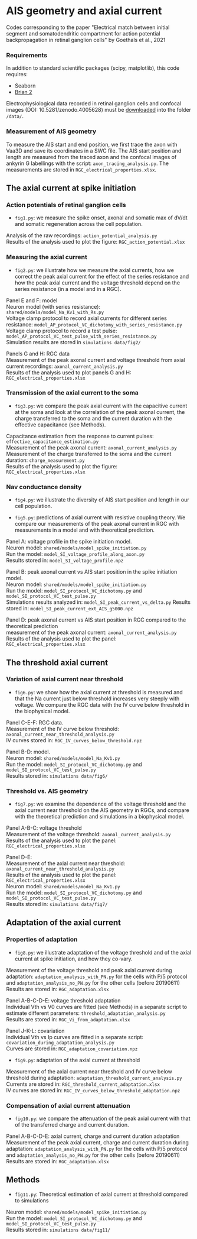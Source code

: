 # AIS geometry and axial current

Codes corresponding to the paper "Electrical match between initial segment and somatodendritic compartment for action potential backpropagation in retinal ganglion cells" by Goethals et al., 2021

### Requirements

In addition to standard scientific packages (scipy, matplotlib), this code requires:
* Seaborn
* [Brian 2](http://briansimulator.org)

Electrophysiological data recorded in retinal ganglion cells and confocal images
(DOI: 10.5281/zenodo.4005628) must be
[downloaded](https://zenodo.org/record/4005629#.X0zMTi3pNBw) into the folder
`/data/`.

### Measurement of AIS geometry

To measure the AIS start and end position, we first trace the axon with Vaa3D and save its coordinates in a SWC file. The AIS start position and length are measured from the traced axon and the confocal images of ankyrin G labellings with the script: `axon_tracing_analysis.py`. The measurements are stored in `RGC_electrical_properties.xlsx`.

## The axial current at spike initiation

### Action potentials of retinal ganglion cells

* `fig1.py`: we measure the spike onset, axonal and somatic max of dV/dt and somatic regeneration across the cell population.

Analysis of the raw recordings: `action_potential_analysis.py`\
Results of the analysis used to plot the figure: `RGC_action_potential.xlsx`

### Measuring the axial current

* `fig2.py`: we illustrate how we measure the axial currents, how we correct the peak axial current for the effect of the series resistance and how the peak axial current and the voltage threshold depend on the series resistance (in a model and in a RGC).

Panel E and F: model \
Neuron model (with series resistance): `shared/models/model_Na_Kv1_with_Rs.py`\
Voltage clamp protocol to record axial currents for different series resistance: `model_AP_protocol_VC_dichotomy_with_series_resistance.py`\
Voltage clamp protocol to record a test pulse: `model_AP_protocol_VC_test_pulse_with_series_resistance.py`\
Simulation results are stored in `simulations data/fig2/`

Panels G and H: RGC data\
Measurement of the peak axonal current and voltage threshold from axial current recordings: `axonal_current_analysis.py`\
Results of the analysis used to plot panels G and H: `RGC_electrical_properties.xlsx`

### Transmission of the axial current to the soma

* `fig3.py`: we compare the peak axial current with the capacitive current at the soma and look at the correlation of the peak axonal current, the charge transferred to the soma and the current duration with the effective capacitance (see Methods).

Capacitance estimation from the response to current pulses:  `effective_capacitance_estimation.py`\
Measurement of the peak axonal current: `axonal_current_analysis.py`\
Measurement of the charge transferred to the soma and the current duration: `charge_measurement.py`\
Results of the analysis used to plot the figure: `RGC_electrical_properties.xlsx`

### Nav conductance density

* `fig4.py`: we illustrate the diversity of AIS start position and length in our cell population.

* `fig5.py`: predictions of axial current with resistive coupling theory. We compare our measurements of the peak axonal current in RGC with measurements in a model and with theoretical prediction.

Panel A: voltage profile in the spike initiation model.\
Neuron model: `shared/models/model_spike_initiation.py`\
Run the model: `model_SI_voltage_profile_along_axon.py`\
Results stored in: `model_SI_voltage_profile.npz`

Panel B: peak axonal current vs AIS start position in the spike initiation model.\
Neuron model: `shared/models/model_spike_initiation.py`\
Run the model: `model_SI_protocol_VC_dichotomy.py` and `model_SI_protocol_VC_test_pulse.py`\
Simulations results analyzed in: `model_SI_peak_current_vs_delta.py`
Results stored in: `model_SI_peak_current_ext_AIS_g5000.npz`

Panel D: peak axonal current vs AIS start position in RGC compared to the theoretical prediction\
measurement of the peak axonal current: `axonal_current_analysis.py`\
Results of the analysis used to plot the panel: `RGC_electrical_properties.xlsx`

## The threshold axial current

### Variation of axial current near threshold

* `fig6.py`: we show how the axial current at threshold is measured and that the Na current just below threshold increases very steeply with voltage. We compare the RGC data with the IV curve below threshold in the biophysical model.

Panel C-E-F: RGC data.\
Measurement of the IV curve below threshold: `axonal_current_near_threshold_analysis.py`\
IV curves stored in: `RGC_IV_curves_below_threshold.npz`

Panel B-D: model.\
Neuron model: `shared/models/model_Na_Kv1.py`\
Run the model: `model_SI_protocol_VC_dichotomy.py` and `model_SI_protocol_VC_test_pulse.py`\
Results stored in: `simulations data/fig6/`

### Threshold vs. AIS geometry

* `fig7.py`: we examine the dependence of the voltage threshold and the axial current near threshold on the AIS geometry in RGCs, and compare with the theoretical prediction and simulations in a biophysical model.

Panel A-B-C: voltage threshold\
Measurement of the voltage threshold: `axonal_current_analysis.py`\
Results of the analysis used to plot the panel: `RGC_electrical_properties.xlsx`

Panel D-E:\
Measurement of the axial current near threshold: `axonal_current_near_threshold_analysis.py`\
Results of the analysis used to plot the panel: `RGC_electrical_properties.xlsx`\
Neuron model: `shared/models/model_Na_Kv1.py`\
Run the model: `model_SI_protocol_VC_dichotomy.py` and `model_SI_protocol_VC_test_pulse.py`\
Results stored in: `simulations data/fig7/`

## Adaptation of the axial current

### Properties of adaptation

* `fig8.py`: we illustrate adaptation of the voltage threshold and of the axial current at spike initiation, and how they co-vary.

Measurement of the voltage threshold and peak axial current during adaptation: `adaptation_analysis_with_PN.py` for the cells with P/5 protocol and `adaptation_analysis_no_PN.py` for the other cells (before 20190611)\
Results are stored in: `RGC_adaptation.xlsx`

Panel A-B-C-D-E: voltage threshold adaptation\
Individual Vth vs V0 curves are fitted (see Methods) in a separate script to estimate different parameters: `threshold_adaptation_analysis.py`\
Results are stored in: `RGC_Vi_from_adaptation.xlsx`

Panel J-K-L: covariation\
Individual Vth vs Ip curves are fitted in a separate script: `covariation_during_adaptation_analysis.py`\
Curves are stored in: `RGC_adaptation_covariation.npz`

* `fig9.py`: adaptation of the axial current at threshold

Measurement of the axial current near threshold and IV curve below threshold during adaptation: `adaptation_threshold_current_analysis.py`\
Currents are stored in: `RGC_threshold_current_adaptation.xlsx`\
IV curves are stored in: `RGC_IV_curves_below_threshold_adaptation.npz`

### Compensation of axial current attenuation

* `fig10.py`: we compare the attenuation of the peak axial current with that of the transferred charge and current duration.

Panel A-B-C-D-E: axial current, charge and current duration adaptation \
Measurement of the peak axial current, charge and current duration during adaptation: `adaptation_analysis_with_PN.py` for the cells with P/5 protocol and `adaptation_analysis_no_PN.py` for the other cells (before 20190611)\
Results are stored in: `RGC_adaptation.xlsx`

## Methods

* `fig11.py`: Theoretical estimation of axial current at threshold compared to simulations

Neuron model: `shared/models/model_spike_initiation.py`\
Run the model: `model_SI_protocol_VC_dichotomy.py` and `model_SI_protocol_VC_test_pulse.py`\
Results stored in: `simulations data/fig11/`


